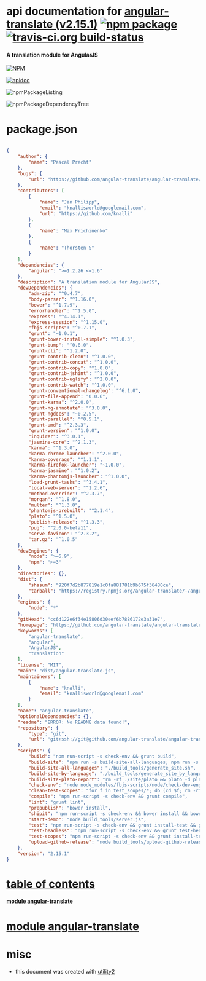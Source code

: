 # api documentation for  [angular-translate (v2.15.1)](https://github.com/angular-translate/angular-translate#readme)  [![npm package](https://img.shields.io/npm/v/npmdoc-angular-translate.svg?style=flat-square)](https://www.npmjs.org/package/npmdoc-angular-translate) [![travis-ci.org build-status](https://api.travis-ci.org/npmdoc/node-npmdoc-angular-translate.svg)](https://travis-ci.org/npmdoc/node-npmdoc-angular-translate)
#### A translation module for AngularJS

[![NPM](https://nodei.co/npm/angular-translate.png?downloads=true)](https://www.npmjs.com/package/angular-translate)

[![apidoc](https://npmdoc.github.io/node-npmdoc-angular-translate/build/screenCapture.buildNpmdoc.browser._2Fhome_2Ftravis_2Fbuild_2Fnpmdoc_2Fnode-npmdoc-angular-translate_2Ftmp_2Fbuild_2Fapidoc.html.png)](https://npmdoc.github.io/node-npmdoc-angular-translate/build/apidoc.html)

![npmPackageListing](https://npmdoc.github.io/node-npmdoc-angular-translate/build/screenCapture.npmPackageListing.svg)

![npmPackageDependencyTree](https://npmdoc.github.io/node-npmdoc-angular-translate/build/screenCapture.npmPackageDependencyTree.svg)



# package.json

```json

{
    "author": {
        "name": "Pascal Precht"
    },
    "bugs": {
        "url": "https://github.com/angular-translate/angular-translate/issues"
    },
    "contributors": [
        {
            "name": "Jan Philipp",
            "email": "knallisworld@googlemail.com",
            "url": "https://github.com/knalli"
        },
        {
            "name": "Max Prichinenko"
        },
        {
            "name": "Thorsten S"
        }
    ],
    "dependencies": {
        "angular": ">=1.2.26 <=1.6"
    },
    "description": "A translation module for AngularJS",
    "devDependencies": {
        "adm-zip": "^0.4.7",
        "body-parser": "^1.16.0",
        "bower": "^1.7.9",
        "errorhandler": "^1.5.0",
        "express": "^4.14.1",
        "express-session": "^1.15.0",
        "fbjs-scripts": "^0.7.1",
        "grunt": "~1.0.1",
        "grunt-bower-install-simple": "^1.0.3",
        "grunt-bump": "^0.8.0",
        "grunt-cli": "^1.2.0",
        "grunt-contrib-clean": "^1.0.0",
        "grunt-contrib-concat": "^1.0.0",
        "grunt-contrib-copy": "^1.0.0",
        "grunt-contrib-jshint": "^1.0.0",
        "grunt-contrib-uglify": "^2.0.0",
        "grunt-contrib-watch": "^1.0.0",
        "grunt-conventional-changelog": "^6.1.0",
        "grunt-file-append": "0.0.6",
        "grunt-karma": "^2.0.0",
        "grunt-ng-annotate": "^3.0.0",
        "grunt-ngdocs": "~0.2.5",
        "grunt-parallel": "^0.5.1",
        "grunt-umd": "^2.3.3",
        "grunt-version": "^1.0.0",
        "inquirer": "^3.0.1",
        "jasmine-core": "^2.1.3",
        "karma": "^1.3.0",
        "karma-chrome-launcher": "^2.0.0",
        "karma-coverage": "^1.1.1",
        "karma-firefox-launcher": "~1.0.0",
        "karma-jasmine": "^1.0.2",
        "karma-phantomjs-launcher": "^1.0.0",
        "load-grunt-tasks": "^3.4.1",
        "local-web-server": "^1.2.6",
        "method-override": "^2.3.7",
        "morgan": "^1.8.0",
        "multer": "^1.3.0",
        "phantomjs-prebuilt": "^2.1.4",
        "plato": "^1.5.0",
        "publish-release": "^1.3.3",
        "pug": "^2.0.0-beta11",
        "serve-favicon": "^2.3.2",
        "tar.gz": "^1.0.5"
    },
    "devEngines": {
        "node": ">=6.9",
        "npm": ">=3"
    },
    "directories": {},
    "dist": {
        "shasum": "920f7d2b877819e1c0fa881781b9b675f36480ce",
        "tarball": "https://registry.npmjs.org/angular-translate/-/angular-translate-2.15.1.tgz"
    },
    "engines": {
        "node": "*"
    },
    "gitHead": "cc6d122e6f34e15806d30eef6b7886172e3a31e7",
    "homepage": "https://github.com/angular-translate/angular-translate#readme",
    "keywords": [
        "angular-translate",
        "angular",
        "AngularJS",
        "translation"
    ],
    "license": "MIT",
    "main": "dist/angular-translate.js",
    "maintainers": [
        {
            "name": "knalli",
            "email": "knallisworld@googlemail.com"
        }
    ],
    "name": "angular-translate",
    "optionalDependencies": {},
    "readme": "ERROR: No README data found!",
    "repository": {
        "type": "git",
        "url": "git+ssh://git@github.com/angular-translate/angular-translate.git"
    },
    "scripts": {
        "build": "npm run-script -s check-env && grunt build",
        "build-site": "npm run -s build-site-all-languages; npm run -s build-site-plato-report",
        "build-site-all-languages": "./build_tools/generate_site.sh",
        "build-site-by-language": "./build_tools/generate_site_by_language.sh",
        "build-site-plato-report": "rm -rf ./site/plato && plato -d plato -l .jshintrc src/*.js src/**/*.js && mv plato site",
        "check-env": "node node_modules/fbjs-scripts/node/check-dev-engines.js package.json",
        "clean-test-scopes": "for f in test_scopes/*; do (cd $f; rm -rf bower_components); done",
        "compile": "npm run-script -s check-env && grunt compile",
        "lint": "grunt lint",
        "prepublish": "bower install",
        "shipit": "npm run-script -s check-env && bower install && bower update && grunt prepare-release",
        "start-demo": "node build_tools/server.js",
        "test": "npm run-script -s check-env && grunt install-test && grunt test",
        "test-headless": "npm run-script -s check-env && grunt test-headless",
        "test-scopes": "npm run-script -s check-env && grunt install-test && for f in test_scopes/*; do TEST_SCOPE=\"'basename $f'\" grunt test; done",
        "upload-github-release": "node build_tools/upload-github-release.js"
    },
    "version": "2.15.1"
}
```



# <a name="apidoc.tableOfContents"></a>[table of contents](#apidoc.tableOfContents)

#### [module angular-translate](#apidoc.module.angular-translate)



# <a name="apidoc.module.angular-translate"></a>[module angular-translate](#apidoc.module.angular-translate)



# misc
- this document was created with [utility2](https://github.com/kaizhu256/node-utility2)
